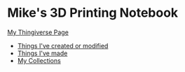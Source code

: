Mike's 3D Printing Notebook
===========================

[My Thingiverse Page](https://www.thingiverse.com/greendog99)
* [Things I've created or modified](https://www.thingiverse.com/greendog99/designs)
* [Things I've made](https://www.thingiverse.com/greendog99/makes)
* [My Collections](https://www.thingiverse.com/greendog99/collections)

